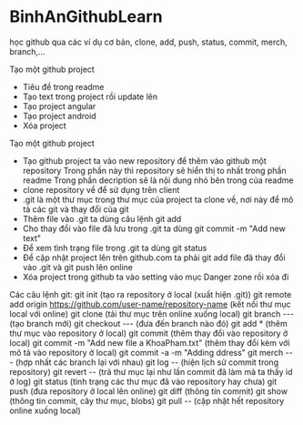# BinhAnGithubLearn
học github qua các ví dụ cơ bản, clone, add, push, status, commit, merch, branch,...

Tạo một github project
- Tiêu đề trong readme
- Tạo text trong project rồi update lên
- Tạo project angular
- Tạo project android
- Xóa project

Tạo một github project
- Tạo github project ta vào new repository để thêm vào github một repository
	  Trong phần này thì repository sẽ hiển thị to nhất trong phần readme
	  Trong phần decription sẽ là nội dung nhỏ bên trong của readme
- clone repository về để sử dụng trên client
- .git là một thư mục trong thư mục của project ta clone về, nơi này để mô tả các git và thay đổi
của git
- Thêm file vào .git ta dùng câu lệnh git add
- Cho thay đổi vào file đã lưu trong .git ta dùng git commit -m "Add new text"
- Để xem tình trạng file trong .git ta dùng git status
- Để cập nhật project lên trên github.com ta phải git add file đã thay đổi vào .git và git push 
lên online
- Xóa project trong github ta vào setting vào mục Danger zone rồi xóa đi


Các câu lệnh git:
git init (tạo ra repository ở local (xuất hiện .git))
git remote add origin https://github.com/user-name/repository-name (kết nối thư mục local với online)
git clone (tải thư mục trên online xuống local)
git branch --- (tạo branch mới)
git checkout --- (đưa đến branch nào đó)
git add * (thêm thư mục vào repository ở local)
git commit (thêm thay đổi vào repository ở local)
git commit -m "Add new file a KhoaPham.txt" (thêm thay đổi kèm với mô tả vào repository ở local)
git commit -a -m "Adding ddress"
git merch --- (hợp nhất các branch lại với nhau)
git log -- (hiện lịch sử commit trong repository)
git revert -- (trả thư mục lại như lần commit đã làm mà ta thấy id ở log)
git status (tình trạng các thư mục đã vào repository hay chưa)
git push (đưa repository ở local lên online)
git diff (thông tin commit)
git show (thông tin commit, cây thư mục, blobs)
git pull -- (cập nhật hết repository online xuống local)
